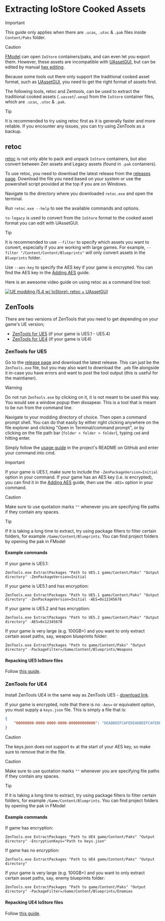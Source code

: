 # Extracting IoStore Cooked Assets
> [!IMPORTANT]
> This guide only applies when there are `.ucas`, `.utoc` & `.pak` files inside `Content/Paks` folder.

> [!CAUTION]
> [FModel](UsingFModel.md) can open `IoStore` containers/paks, and can even let you export them. However, these assets are incompatible with [UAssetGUI](../BasicModding/UAssetGUI.md), but can be edited by manual [hex editing](../BasicModding/HexEditing.md). 

Because some tools out there only support the traditional cooked asset format, such as [UAssetGUI](../BasicModding/UAssetGUI.md), you need to get the right format of assets first.

The following tools, retoc and Zentools, can be used to extract the traditional cooked assets (`.uasset`/`.uexp`) from the `IoStore` container files, which are `.ucas`, `.utoc` & `.pak`.

> [!TIP]
> It is recommended to try using retoc first as it is generally faster and more reliable. If you encounter any issues, you can try using ZenTools as a backup.

## retoc

[retoc](https://github.com/trumank/retoc) is not only able to pack and unpack `IoStore` containers, but also convert between Zen assets and Legacy assets (found in `.pak` containers).

To use retoc, you need to download the latest release from the [releases page](https://github.com/trumank/retoc/releases). Download the file you need based on your system or use the powershell script provided at the top if you are on Windows.

Navigate to the directory where you downloaded `retoc.exe` and open the terminal. 

Run `retoc.exe --help` to see the available commands and options. 

`to-legacy` is used to convert from the `IoStore` format to the cooked asset format you can edit with UAssetGUI.

> [!TIP]
> It is recommended to use `--filter` to specify which assets you want to convert, especially if you are working with large games. For example, `--filter "/Content/Content/Blueprints"` will only convert assets in the `Blueprints` folder.

Use `--aes-key` to specify the AES key if your game is encrypted. You can find the AES key in the [Adding AES](AesKey.md) guide.

Here is an awesome video guide on using retoc as a command line tool:

[![UE modding (5.4 w/ IoStore): retoc + UAssetGUI](https://img.youtube.com/vi/2nkhdAREFXI/0.jpg)](https://www.youtube.com/embed/2nkhdAREFXI "UE modding (5.4 w/ IoStore): retoc + UAssetGUI")

## ZenTools

There are two versions of ZenTools that you need to get depending on your game's UE version; 
- [ZenTools for UE5](https://github.com/Buckminsterfullerene02/UE-Modding-Tools/tree/main/Loose%20Files/ZenTools) (if your game is UE5.1 - UE5.4)
- [ZenTools for UE4](https://github.com/WistfulHopes/ZenTools-UE4) (if your game is UE4)

### ZenTools for UE5

Go to the [release page](https://github.com/LongerWarrior/ZenTools/releases) and download the latest release. This can just be the `ZenTools.exe` file, but you may also want to download the `.pdb` file alongside it in-case you have errors and want to post the tool output (this is useful for the maintianer).

> [!WARNING]
> Do not run `ZenTools.exe` by clicking on it, it is not meant to be used this way. You would see a window popup then dissapear. This is a tool that is meant to be run from the command line.

Navigate to your modding directory of choice. Then open a command prompt shell. You can do that easily by either right clicking anywhere on the file explorer and clicking "Open in Terminal/command prompt", or by clicking on the file path bar (`folder > folder > folder`), typing `cmd` and hitting enter.

Simply follow the [usage guide](https://github.com/LongerWarrior/ZenTools/tree/5.1-5.2?tab=readme-ov-file#usage) in the project's README on GitHub and enter your command into cmd.

> [!IMPORTANT]
> If your game is UE5.1, make sure to include the `-ZenPackageVersion=Initial` option in your command.
> If your game has an AES key (i.e. is encrypted), you can find it in the [Adding AES](AesKey.md) guide, then use the `-AES=` option in your command.

> [!CAUTION]
> Make sure to use quotation marks `""` whenever you are specifying file paths if they contain any spaces.

> [!TIP]
> If it is taking a long time to extract, try using package filters to filter certain folders, for example `/Game/Content/Blueprints`. You can find project folders by opening the pak in FModel

#### Example commands

If your game is UE5.1: 

`ZenTools.exe ExtractPackages "Path to UE5.1 game/Content/Paks" "Output directory" -ZenPackageVersion=Initial`

If your game is UE5.1 and has encryption:

`ZenTools.exe ExtractPackages "Path to UE5.1 game/Content/Paks" "Output directory" -ZenPackageVersion=Initial -AES=0x12345678`

If your game is UE5.2 and has encryption:

`ZenTools.exe ExtractPackages "Path to UE5.2 game/Content/Paks" "Output directory" -AES=0x12345678`

If your game is very large (e.g. 100GB+) and you want to only extract certain asset paths, say, weapon blueprints folder:

`ZenTools.exe ExtractPackages "Path to game/Content/Paks" "Output directory" -PackageFilter=/Game/Content/Blueprints/Weapons`

#### Repacking UE5 IoStore files

Follow [this guide](../BasicModding/IoStorePacking.md#scenario-1-packing-cooked-assets).

### ZenTools for UE4

Install ZenTools UE4 in the same way as ZenTools UE5 - [download link](https://github.com/WistfulHopes/ZenTools-UE4/releases).

If your game is encrypted, note that there is no `-Aes=` or equivalent option, you must supply a `keys.json` file. This is simply a file that is:
```json
{
    "00000000-0000-0000-0000-000000000000": "DEADBEEFCAFEDEADBEEFCAFEDEADBEEFCAFEDEADBEEFCAFEDEADBEEFCAFEDEAD"
}
```

> [!CAUTION]
> The keys.json does not support `0x` at the start of your AES key, so make sure to remove that in the file.

> [!CAUTION]
> Make sure to use quotation marks `""` whenever you are specifying file paths if they contain any spaces.

> [!TIP]
> If it is taking a long time to extract, try using package filters to filter certain folders, for example `/Game/Content/Blueprints`. You can find project folders by opening the pak in FModel

#### Example commands

If game has encryption:

`ZenTools.exe ExtractPackages "Path to UE4 game/Content/Paks" "Output directory" -EncryptionKeys="Path to keys.json"`

If game has no encryption:

`ZenTools.exe ExtractPackages "Path to UE4 game/Content/Paks" "Output directory"`

If your game is very large (e.g. 100GB+) and you want to only extract certain asset paths, say, enemy blueprints folder:

`ZenTools.exe ExtractPackages "Path to game/Content/Paks" "Output directory" -PackageFilter=/Game/Content/Blueprints/Enemies`

#### Repacking UE4 IoStore files

Follow [this guide](../BasicModding/IoStorePacking.md#scenario-1-packing-cooked-assets).
